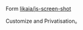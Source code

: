 Form [likaia/js-screen-shot](https://github.com/likaia/js-screen-shot)

Customize and Privatisation。
